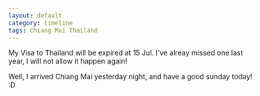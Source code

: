 ```yaml
---
layout: default
category: timeline
tags: Chiang Mai Thailand
---
```


My Visa to Thailand will be expired at 15 Jul. I've alreay missed one last year, I will not allow it happen again!

Well, I arrived Chiang Mai yesterday night, and have a good sunday today! :D

<img src="{{ site_url }}/img/posts/2014-07-06-01-chiangmai-th.jpg" alt="">


